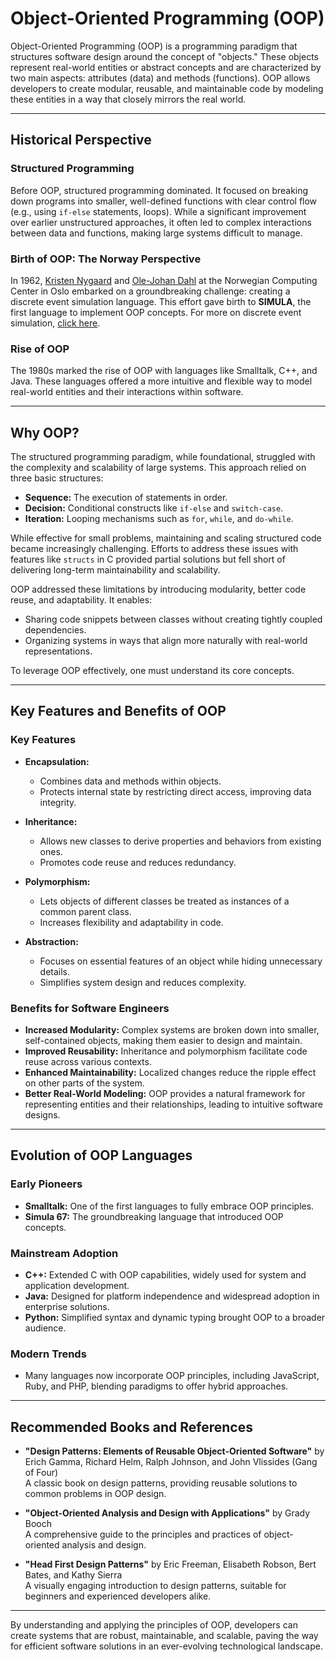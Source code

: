 # Object-Oriented Programming (OOP)

Object-Oriented Programming (OOP) is a programming paradigm that structures software design around the concept of "objects." These objects represent real-world entities or abstract concepts and are characterized by two main aspects: attributes (data) and methods (functions). OOP allows developers to create modular, reusable, and maintainable code by modeling these entities in a way that closely mirrors the real world.

---

## Historical Perspective

### Structured Programming
Before OOP, structured programming dominated. It focused on breaking down programs into smaller, well-defined functions with clear control flow (e.g., using `if-else` statements, loops). While a significant improvement over earlier unstructured approaches, it often led to complex interactions between data and functions, making large systems difficult to manage.

### Birth of OOP: The Norway Perspective
In 1962, [Kristen Nygaard](https://amturing.acm.org/award_winners/nygaard_5916220.cfm) and [Ole-Johan Dahl](https://amturing.acm.org/award_winners/dahl_6917600.cfm) at the Norwegian Computing Center in Oslo embarked on a groundbreaking challenge: creating a discrete event simulation language. This effort gave birth to **SIMULA**, the first language to implement OOP concepts. For more on discrete event simulation, [click here](https://www.anylogic.com/use-of-simulation/discrete-event-simulation/).

### Rise of OOP
The 1980s marked the rise of OOP with languages like Smalltalk, C++, and Java. These languages offered a more intuitive and flexible way to model real-world entities and their interactions within software.

---

## Why OOP?

The structured programming paradigm, while foundational, struggled with the complexity and scalability of large systems. This approach relied on three basic structures:

- **Sequence:** The execution of statements in order.
- **Decision:** Conditional constructs like `if-else` and `switch-case`.
- **Iteration:** Looping mechanisms such as `for`, `while`, and `do-while`.

While effective for small problems, maintaining and scaling structured code became increasingly challenging. Efforts to address these issues with features like `structs` in C provided partial solutions but fell short of delivering long-term maintainability and scalability.

OOP addressed these limitations by introducing modularity, better code reuse, and adaptability. It enables:

- Sharing code snippets between classes without creating tightly coupled dependencies.
- Organizing systems in ways that align more naturally with real-world representations.

To leverage OOP effectively, one must understand its core concepts.

---

## Key Features and Benefits of OOP

### Key Features

- **Encapsulation:**
  - Combines data and methods within objects.
  - Protects internal state by restricting direct access, improving data integrity.

- **Inheritance:**
  - Allows new classes to derive properties and behaviors from existing ones.
  - Promotes code reuse and reduces redundancy.

- **Polymorphism:**
  - Lets objects of different classes be treated as instances of a common parent class.
  - Increases flexibility and adaptability in code.

- **Abstraction:**
  - Focuses on essential features of an object while hiding unnecessary details.
  - Simplifies system design and reduces complexity.

### Benefits for Software Engineers

- **Increased Modularity:** Complex systems are broken down into smaller, self-contained objects, making them easier to design and maintain.
- **Improved Reusability:** Inheritance and polymorphism facilitate code reuse across various contexts.
- **Enhanced Maintainability:** Localized changes reduce the ripple effect on other parts of the system.
- **Better Real-World Modeling:** OOP provides a natural framework for representing entities and their relationships, leading to intuitive software designs.

---

## Evolution of OOP Languages

### Early Pioneers
- **Smalltalk:** One of the first languages to fully embrace OOP principles.
- **Simula 67:** The groundbreaking language that introduced OOP concepts.

### Mainstream Adoption
- **C++:** Extended C with OOP capabilities, widely used for system and application development.
- **Java:** Designed for platform independence and widespread adoption in enterprise solutions.
- **Python:** Simplified syntax and dynamic typing brought OOP to a broader audience.

### Modern Trends
- Many languages now incorporate OOP principles, including JavaScript, Ruby, and PHP, blending paradigms to offer hybrid approaches.

---

## Recommended Books and References

- **"Design Patterns: Elements of Reusable Object-Oriented Software"** by Erich Gamma, Richard Helm, Ralph Johnson, and John Vlissides (Gang of Four)  
  A classic book on design patterns, providing reusable solutions to common problems in OOP design.

- **"Object-Oriented Analysis and Design with Applications"** by Grady Booch  
  A comprehensive guide to the principles and practices of object-oriented analysis and design.

- **"Head First Design Patterns"** by Eric Freeman, Elisabeth Robson, Bert Bates, and Kathy Sierra  
  A visually engaging introduction to design patterns, suitable for beginners and experienced developers alike.

---

By understanding and applying the principles of OOP, developers can create systems that are robust, maintainable, and scalable, paving the way for efficient software solutions in an ever-evolving technological landscape.
